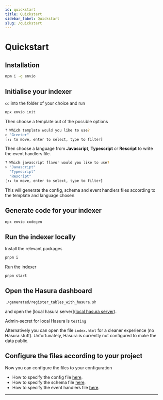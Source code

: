 ```yaml
---
id: quickstart
title: Quickstart
sidebar_label: Quickstart
slug: /quickstart
---
```




# Quickstart

## Installation

```bash
npm i -g envio
```

## Initialise your indexer

`cd` into the folder of your choice and run 
```bash
npx envio init
```

Then choose a template out of the possible options
```bash
? Which template would you like to use?  
> "Greeter"
[↑↓ to move, enter to select, type to filter]
```
Then choose a language from **Javascript**, **Typescript** or **Rescript** to write the event handlers file.
```bash
? Which javascript flavor would you like to use?  
> "Javascript"
  "Typescript"
  "Rescript"
[↑↓ to move, enter to select, type to filter]
```

This will generate the config, schema and event handlers files according to the template and language chosen.
## Generate code for your indexer

```bash
npx envio codegen
```

## Run the indexer locally

Install the relevant packages
```bash
pnpm i
```
Run the indexer
```bash
pnpm start
```
## Open the Hasura dashboard
<!-- ```bash
pnpm open-dashboard
``` -->

<!-- todo, swap the bellow command with above -->

```bash
./generated/register_tables_with_hasura.sh
```
and open the [local hasura server]([local hasura server](http://localhost:8080/console)).

Admin-secret for local Hasura is `testing` 

Alternatively you can open the file `index.html` for a cleaner experience (no Hasura stuff). Unfortunately, Hasura is currently not configured to make the data public.

## Configure the files according to your project
Now you can configure the files to your configuration

- How to specify the config file [here](./configuration-file).
- How to specify the schema file [here](./schema).
- How to specify the event handlers file [here](./event-handlers).


---